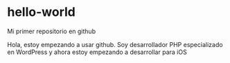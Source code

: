 # hello-world
Mi primer repositorio en github

Hola, estoy empezando a usar github.
Soy desarrollador PHP especializado en WordPress y ahora estoy empezando a desarrollar para iOS
